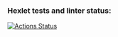 ### Hexlet tests and linter status:
[![Actions Status](https://github.com/movmovbaby/frontend-project-lvl3/workflows/hexlet-check/badge.svg)](https://github.com/movmovbaby/frontend-project-lvl3/actions)